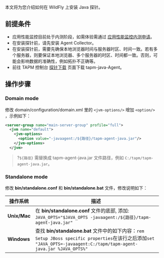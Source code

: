 本文将为您介绍如何在 WildFly 上安装 Java 探针。




## 前提条件

- 应用性能监控目前处于内测阶段，如需体验需通过 [应用性能监控内测申请](https://cloud.tencent.com/apply/p/f5yvbf09mka)。
- 在安装探针前，请先安装 Agent Collector。
- 在安装探针前，需要先确保本地浏览器时间与服务器时区、时间一致。若有多个服务器，则要保证本地浏览器、多个服务器的时区、时间都一致。否则，可能会影响数据的准确性，例如拓扑不正确等。
- 前往 TAPM 控制台 [探针下载](https://console.cloud.tencent.com/tapm/addagent) 页面下载 tapm-java-Agent。


##  操作步骤

### Domain mode

修改 domain/configuration/domain.xml 里的 `<jvm-options/>` 增加 `<option/> `，示例如下：

```xml
<server-group name="main-server-group" profile="full">
  <jvm name="default">
    <jvm-options>
      <option value="-javaagent:/${路径}/tapm-agent-java.jar"/>
    </jvm-options>
  </jvm>
```

> ?`${路径}` 需替换成 tapm-agent-java.jar 文件路径，例如  `C:/tapm/tapm-agent-java.jar`。

### Standalone mode

修改 **bin/standalone.conf** 和 **bin/standalone.bat** 文件，修改说明如下：

| 操作系统          | 描述                                                         |
| ----------------- | ------------------------------------------------------------ |
| **Unix/Mac** | 在 **bin/standalone.conf** 文件的底部, 添加: `JAVA_OPTS="$JAVA_OPTS -javaagent:/${路径}/tapm-agent-java.jar"` |
| **Windows**       | 查找 **bin/standalone.bat** 文件中的如下内容：`rem Setup JBoss specific properties`在该行之后添加`set "JAVA_OPTS=-javaagent:C:/tapm/tapm-agent-java.jar %JAVA_OPTS%"` |


